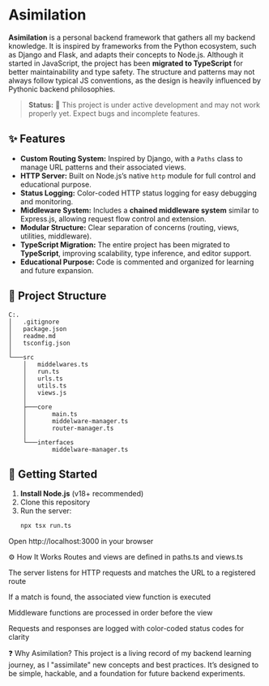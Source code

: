 # Asimilation

**Asimilation** is a personal backend framework that gathers all my backend knowledge. It is inspired by frameworks from the Python ecosystem, such as Django and Flask, and adapts their concepts to Node.js. Although it started in JavaScript, the project has been **migrated to TypeScript** for better maintainability and type safety. The structure and patterns may not always follow typical JS conventions, as the design is heavily influenced by Pythonic backend philosophies.

> **Status:** 🚧 This project is under active development and may not work properly yet. Expect bugs and incomplete features.

## ✨ Features

- **Custom Routing System:** Inspired by Django, with a `Paths` class to manage URL patterns and their associated views.
- **HTTP Server:** Built on Node.js’s native `http` module for full control and educational purpose.
- **Status Logging:** Color-coded HTTP status logging for easy debugging and monitoring.
- **Middleware System:** Includes a **chained middleware system** similar to Express.js, allowing request flow control and extension.
- **Modular Structure:** Clear separation of concerns (routing, views, utilities, middleware).
- **TypeScript Migration:** The entire project has been migrated to **TypeScript**, improving scalability, type inference, and editor support.
- **Educational Purpose:** Code is commented and organized for learning and future expansion.

## 📁 Project Structure
```
C:.
│   .gitignore
│   package.json
│   readme.md
│   tsconfig.json
│
└───src
    │   middelwares.ts
    │   run.ts
    │   urls.ts
    │   utils.ts
    │   views.js
    │
    ├───core
    │       main.ts
    │       middelware-manager.ts
    │       router-manager.ts
    │
    └───interfaces
            middelware-manager.ts
```
## 🚀 Getting Started
1. **Install Node.js** (v18+ recommended)
2. Clone this repository
3. Run the server:
   ```bash
   npx tsx run.ts
   ```
Open http://localhost:3000 in your browser

⚙️ How It Works
Routes and views are defined in paths.ts and views.ts

The server listens for HTTP requests and matches the URL to a registered route

If a match is found, the associated view function is executed

Middleware functions are processed in order before the view

Requests and responses are logged with color-coded status codes for clarity

❓ Why Asimilation?
This project is a living record of my backend learning journey, as I "assimilate" new concepts and best practices. It’s designed to be simple, hackable, and a foundation for future backend experiments.